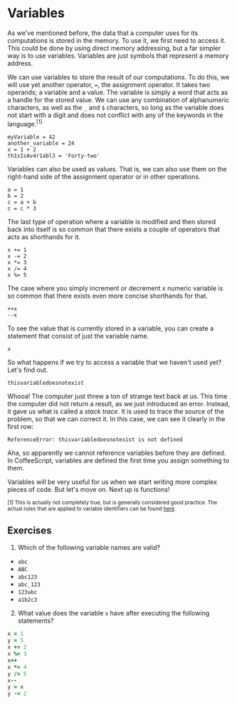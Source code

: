 # Variables

As we've mentioned before, the data that a computer uses for its computations is stored in the memory. To use it, we first need to access it. This could be done by using direct memory addressing, but a far simpler way is to use variables. Variables are just symbols that represent a memory address.

We can use variables to store the result of our computations. To do this, we will use yet another operator, `=`, the assignment operator. It takes two operands; a variable and a value. The variable is simply a word that acts as a handle for the stored value. We can use any combination of alphanumeric characters, as well as the `_` and `$` characters, so long as the variable does not start with a digit and does not conflict with any of the keywords in the language.<sup>[1]</sup>

    myVariable = 42
    another_variable = 24
    x = 1 + 2
    th1sIsAv4r1abl3 = 'Forty-two'

Variables can also be used as values. That is, we can also use them on the right-hand side of the assignment operator or in other operations.

    a = 1
    b = 2
    c = a + b
    c = c * 3

The last type of operation where a variable is modified and then stored back into itself is so common that there exists a couple of operators that acts as shorthands for it.

    x += 1
    x -= 2
    x *= 3
    x /= 4
    x %= 5

The case where you simply increment or decrement x numeric variable is so common that there exists even more concise shorthands for that.

    ++x
    --x

To see the value that is currently stored in a variable, you can create a statement that consist of just the variable name.

    x

So what happens if we try to access a variable that we haven't used yet? Let's find out.

    thisvariabledoesnotexist

Whooa! The computer just threw a ton of strange text back at us. This time the computer did not return a result, as we just introduced an error. Instead, it gave us what is called a *stack trace*. It is used to trace the source of the problem, so that we can correct it. In this case, we can see it clearly in the first row:

`ReferenceError: thisvariabledoesnotexist is not defined`

Aha, so apparently we cannot reference variables before they are defined. In CoffeeScript, variables are defined the first time you assign something to them.

Variables will be very useful for us when we start writing more complex pieces of code. But let's move on. Next up is functions!

<sub>[1] This is actually not completely true, but is generally considered good practice. The actual rules that are applied to variable identifiers can be found [here](http://www.ecma-international.org/ecma-262/5.1/#sec-7.6).</sub>

## Exercises

1. Which of the following variable names are valid?

  * `abc`
  * `ABC`
  * `abc123`
  * `abc_123`
  * `123abc`
  * `a1b2c3`

2. What value does the variable `x` have after executing the following statements?

  ```coffee
  x = 1
  y = 5
  x += 2
  x %= 3
  x++
  x *= 4
  y /= 5
  x--
  y = x
  y -= 2
  ```
